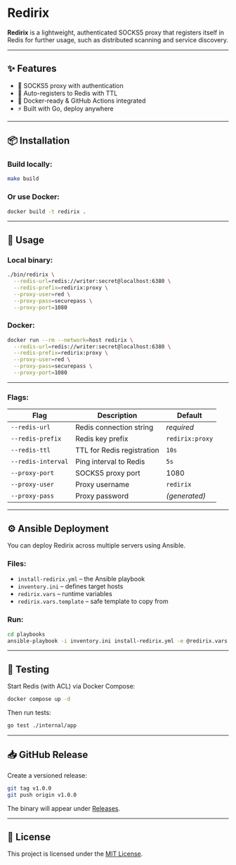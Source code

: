 # Redirix

**Redirix** is a lightweight, authenticated SOCKS5 proxy that registers itself in Redis for further usage, such as distributed scanning and service discovery.

---

## ✨ Features

- 🔐 SOCKS5 proxy with authentication
- 📡 Auto-registers to Redis with TTL
- 🐳 Docker-ready & GitHub Actions integrated
- ⚡ Built with Go, deploy anywhere

---

## 📦 Installation

### Build locally:

```bash
make build
```

### Or use Docker:

```bash
docker build -t redirix .
```

---

## 🚀 Usage

### Local binary:

```bash
./bin/redirix \
  --redis-url=redis://writer:secret@localhost:6380 \
  --redis-prefix=redirix:proxy \
  --proxy-user=red \
  --proxy-pass=securepass \
  --proxy-port=1080
```

### Docker:

```bash
docker run --rm --network=host redirix \
  --redis-url=redis://writer:secret@localhost:6380 \
  --redis-prefix=redirix:proxy \
  --proxy-user=red \
  --proxy-pass=securepass \
  --proxy-port=1080
```


---

### Flags:

| Flag               | Description                       | Default         |
|--------------------|-----------------------------------|-----------------|
| `--redis-url`      | Redis connection string           | *required*      |
| `--redis-prefix`   | Redis key prefix                  | `redirix:proxy` |
| `--redis-ttl`      | TTL for Redis registration        | `10s`           |
| `--redis-interval` | Ping interval to Redis            | `5s`            |
| `--proxy-port`     | SOCKS5 proxy port                 | 1080            |
| `--proxy-user`     | Proxy username                    | `redirix`       |
| `--proxy-pass`     | Proxy password                    | *(generated)*   |

---

## ⚙️ Ansible Deployment

You can deploy Redirix across multiple servers using Ansible.

### Files:
- `install-redirix.yml` – the Ansible playbook
- `inventory.ini` – defines target hosts
- `redirix.vars` – runtime variables
- `redirix.vars.template` – safe template to copy from

### Run:

```bash
cd playbooks
ansible-playbook -i inventory.ini install-redirix.yml -e @redirix.vars
```
---

## 🧪 Testing

Start Redis (with ACL) via Docker Compose:

```bash
docker compose up -d
```

Then run tests:

```bash
go test ./internal/app
```

---

## 📥 GitHub Release

Create a versioned release:

```bash
git tag v1.0.0
git push origin v1.0.0
```

The binary will appear under [Releases](../../releases).

---

## 📝 License

This project is licensed under the [MIT License](./LICENSE).

